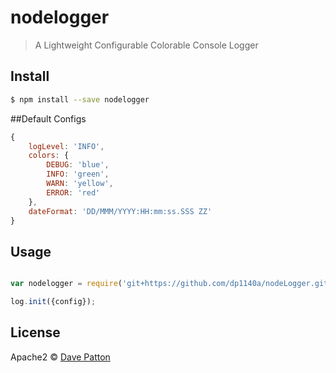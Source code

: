 #  nodelogger

> A Lightweight Configurable Colorable Console Logger


## Install

```sh
$ npm install --save nodelogger
```

##Default Configs
```js
{
	logLevel: 'INFO',
    colors: {
        DEBUG: 'blue',
        INFO: 'green',
        WARN: 'yellow',
        ERROR: 'red'
    },
    dateFormat: 'DD/MMM/YYYY:HH:mm:ss.SSS ZZ'
}
```

## Usage

```js

var nodelogger = require('git+https://github.com/dp1140a/nodeLogger.git#master');

log.init({config});
```

## License

Apache2 © [Dave Patton]()
